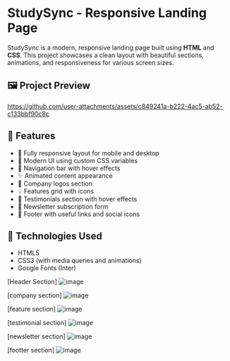 # StudySync - Responsive Landing Page

StudySync is a modern, responsive landing page built using **HTML** and **CSS**. This project showcases a clean layout with beautiful sections, animations, and responsiveness for various screen sizes.


## 🖼️ Project Preview
https://github.com/user-attachments/assets/c849241a-b222-4ac5-ab52-c133bbf90c8c


## 📌 Features

- 📱 Fully responsive layout for mobile and desktop
- 🎨 Modern UI using custom CSS variables
- 🧭 Navigation bar with hover effects
- ✨ Animated content appearance
- 🏢 Company logos section
- 💡 Features grid with icons
- 🌟 Testimonials section with hover effects
- 📧 Newsletter subscription form
- 🦶 Footer with useful links and social icons

## 🚀 Technologies Used

- HTML5
- CSS3 (with media queries and animations)
- Google Fonts (Inter)

[Header Section]
![image](https://github.com/user-attachments/assets/ee2f5245-5b2e-4a2b-b2aa-441cdc5ef465)

[company section]
![image](https://github.com/user-attachments/assets/0d3e5fa5-5d6a-448a-a4e9-2a79045bcba9)

[feature section]
![image](https://github.com/user-attachments/assets/4a828ff9-f511-473d-8115-ab3a4e892d2d)

[testimonial section]
![image](https://github.com/user-attachments/assets/32a39364-c547-418d-9f8f-aee34a54a79e)

[newsletter section]
![image](https://github.com/user-attachments/assets/a0933cd9-c87f-415f-8c27-03a37aeb79b1)

[footter section]
![image](https://github.com/user-attachments/assets/68783164-79bf-452f-a5d4-b4d9a058addb)



